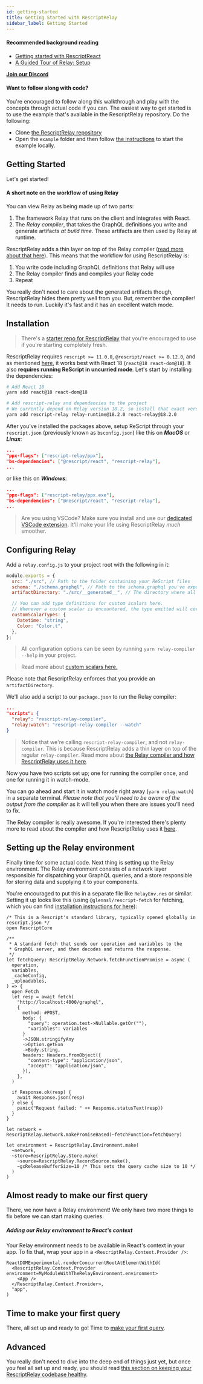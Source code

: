 ```yaml
---
id: getting-started
title: Getting Started with RescriptRelay
sidebar_label: Getting Started
---
```


#### Recommended background reading

- [Getting started with RescriptReact](https://rescript-lang.org/docs/react/latest/introduction)
- [A Guided Tour of Relay: Setup](https://relay.dev/docs/guided-tour/)

[**Join our Discord**](https://discord.gg/wzj4EN8XDc)

#### Want to follow along with code?

You're encouraged to follow along this walkthrough and play with the concepts through actual code if you can. The easiest way to get started is to use the example that's available in the RescriptRelay repository. Do the following:

- Clone [the RescriptRelay repository](https://github.com/zth/rescript-relay)
- Open the `example` folder and then follow [the instructions](https://github.com/zth/rescript-relay/blob/master/example/README.md) to start the example locally.

## Getting Started

Let's get started!

#### A short note on the workflow of using Relay

You can view Relay as being made up of two parts:

1. The framework Relay that runs on the client and integrates with React.
2. The _Relay compiler_, that takes the GraphQL definitions you write and generate artifacts _at build time_. These artifacts are then used by Relay at runtime.

RescriptRelay adds a thin layer on top of the Relay compiler ([read more about that here](the-compiler)). This means that the workflow for using RescriptRelay is:

1. You write code including GraphQL definitions that Relay will use
2. The Relay compiler finds and compiles your Relay code
3. Repeat

You really don't need to care about the generated artifacts though, RescriptRelay hides them pretty well from you. But, remember the compiler! It needs to run. Luckily it's fast and it has an excellent watch mode.

## Installation

> There's a [starter repo for RescriptRelay](https://github.com/zth/rescript-relay-starter) that you're encouraged to use if you're starting completely fresh.

RescriptRelay requires `rescript >= 11.0.0`, `@rescript/react >= 0.12.0`, and as mentioned [here](#concurrent-mode-is-encouraged), it works best with React 18 (`react@18 react-dom@18`). It also **requires running ReScript in uncurried mode**. Let's start by installing the dependencies:

```bash title="Terminal"
# Add React 18
yarn add react@18 react-dom@18

# Add rescript-relay and dependencies to the project
# We currently depend on Relay version 18.2, so install that exact version
yarn add rescript-relay relay-runtime@18.2.0 react-relay@18.2.0
```

After you've installed the packages above, setup ReScript through your `rescript.json` (previously known as `bsconfig.json`) like this on _**MacOS**_ or _**Linux**_:

```json title="rescript.json"
...
"ppx-flags": ["rescript-relay/ppx"],
"bs-dependencies": ["@rescript/react", "rescript-relay"],
...
```

or like this on _**Windows**_:

```json title="rescript.json"
...
"ppx-flags": ["rescript-relay/ppx.exe"],
"bs-dependencies": ["@rescript/react", "rescript-relay"],
...
```

> Are you using VSCode? Make sure you install and use our [dedicated VSCode extension](vscode-extension). It'll make your life using RescriptRelay _much_ smoother.

## Configuring Relay

Add a `relay.config.js` to your project root with the following in it:

```js title="relay.config.js"
module.exports = {
  src: "./src", // Path to the folder containing your ReScript files
  schema: "./schema.graphql", // Path to the schema.graphql you've exported from your API. Don't know what this is? It's a saved introspection of what your schema looks like. You can run `npx get-graphql-schema http://path/to/my/graphql/server > schema.graphql` in your root to generate it
  artifactDirectory: "./src/__generated__", // The directory where all generated files will be emitted

  // You can add type definitions for custom scalars here.
  // Whenever a custom scalar is encountered, the type emitted will correspond to the definition defined here. You can then deal with the type as needed when accessing the data.
  customScalarTypes: {
    Datetime: "string",
    Color: "Color.t",
  },
};
```

> All configuration options can be seen by running `yarn relay-compiler --help` in your project.

> Read more about [custom scalars here.](custom-scalars)

Please note that RescriptRelay enforces that you provide an `artifactDirectory`.

We'll also add a script to our `package.json` to run the Relay compiler:

```json title="package.json"
...
"scripts": {
  "relay": "rescript-relay-compiler",
  "relay:watch": "rescript-relay-compiler --watch"
}
```

> Notice that we're calling `rescript-relay-compiler`, and not `relay-compiler`. This is because RescriptRelay adds a thin layer on top of the regular `relay-compiler`. Read more about [the Relay compiler and how RescriptRelay uses it here](the-compiler).

Now you have two scripts set up; one for running the compiler once, and one for running it in watch-mode.

You can go ahead and start it in watch mode right away (`yarn relay:watch`) in a separate terminal. _Please note that you'll need to be aware of the output from the compiler_ as it will tell you when there are issues you'll need to fix.

The Relay compiler is really awesome. If you're interested there's plenty more to read about the compiler and how RescriptRelay uses it [here](the-compiler).

## Setting up the Relay environment

Finally time for some actual code. Next thing is setting up the Relay environment. The Relay environment consists of a network layer responsible for dispatching your GraphQL queries, and a store responsible for storing data and supplying it to your components.

You're encouraged to put this in a separate file like `RelayEnv.res` or similar. Setting it up looks like this (using `@glennsl/rescript-fetch` for fetching, which you can find [installation instructions for here](https://github.com/glennsl/rescript-fetch)):

```rescript title="RelayEnv.res"
/* This is a Rescript's standard library, typically opened globally in rescript.json */
open RescriptCore

/**
 * A standard fetch that sends our operation and variables to the
 * GraphQL server, and then decodes and returns the response.
 */
let fetchQuery: RescriptRelay.Network.fetchFunctionPromise = async (
  operation,
  variables,
  _cacheConfig,
  _uploadables,
) => {
  open Fetch
  let resp = await fetch(
    "http://localhost:4000/graphql",
    {
      method: #POST,
      body: {
        "query": operation.text->Nullable.getOr(""),
        "variables": variables
      }
      ->JSON.stringifyAny
      ->Option.getExn
      ->Body.string,
      headers: Headers.fromObject({
        "content-type": "application/json",
        "accept": "application/json",
      }),
    },
  )

  if Response.ok(resp) {
    await Response.json(resp)
  } else {
    panic("Request failed: " ++ Response.statusText(resp))
  }
}

let network = RescriptRelay.Network.makePromiseBased(~fetchFunction=fetchQuery)

let environment = RescriptRelay.Environment.make(
  ~network,
  ~store=RescriptRelay.Store.make(
    ~source=RescriptRelay.RecordSource.make(),
    ~gcReleaseBufferSize=10 /* This sets the query cache size to 10 */
  )
)
```

## Almost ready to make our first query

There, we now have a Relay environment! We only have two more things to fix before we can start making queries.

##### Adding our Relay environment to React's context

Your Relay environment needs to be available in React's context in your app. To fix that, wrap your app in a `<RescriptRelay.Context.Provider />`:

```rescript title="Index.res"
ReactDOMExperimental.renderConcurrentRootAtElementWithId(
  <RescriptRelay.Context.Provider environment=MyModuleWithTheRelayEnvironment.environment>
    <App />
  </RescriptRelay.Context.Provider>,
  "app",
)

```

## Time to make your first query

There, all set up and ready to go! Time to [make your first query](making-queries).

## Advanced

You really don't need to dive into the deep end of things just yet, but once you feel all set up and ready, you should read [this section on keeping your RescriptRelay codebase healthy](codebase-health-considerations).
